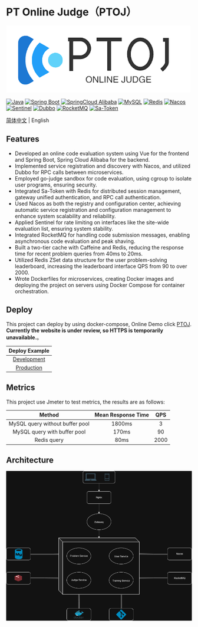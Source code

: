 # PT Online Judge（PTOJ）

![logo](docs/images/ptoj-logo.png)

[![Java](https://img.shields.io/badge/Java-11-informational)](http://openjdk.java.net/)
[![Spring Boot](https://img.shields.io/badge/Spring%20Boot-2.7.12.RELEASE-success)](https://spring.io/projects/spring-boot)
[![SpringCloud Alibaba](https://img.shields.io/badge/Spring%20Cloud%20Alibaba-2021.0.4.0-success)](https://spring.io/projects/spring-cloud-alibaba)
[![MySQL](https://img.shields.io/badge/MySQL-8.2.0-blue)](https://www.mysql.com/)
[![Redis](https://img.shields.io/badge/Redis-7.2-red)](https://redis.io/)
[![Nacos](https://img.shields.io/badge/Nacos-2.3.0-%23267DF7)](https://github.com/alibaba/nacos)
[![Sentinel](https://img.shields.io/badge/Sentinel-1.8.7-00FFFF)](https://github.com/alibaba/Sentinel)
[![Dubbo](https://img.shields.io/badge/Dubbo-3.2.4-red)](https://github.com/apache/dubbo)
[![RocketMQ](https://img.shields.io/badge/RocketMQ-5.2.0-yellow)](https://github.com/apache/rocketmq)
[![Sa-Token](https://img.shields.io/badge/SaToken-1.37.0-00FF00)](https://github.com/dromara/Sa-Token)

[简体中文](./README.md) | English

## Features

* Developed an online code evaluation system using Vue for the frontend and Spring Boot, Spring Cloud Alibaba for the backend.
* Implemented service registration and discovery with Nacos, and utilized Dubbo for RPC calls between microservices.
* Employed go-judge sandbox for code evaluation, using cgroup to isolate user programs, ensuring security.
* Integrated Sa-Token with Redis for distributed session management, gateway unified authentication, and RPC call authentication.
* Used Nacos as both the registry and configuration center, achieving automatic service registration and configuration management to enhance system scalability and reliability.
* Applied Sentinel for rate limiting on interfaces like the site-wide evaluation list, ensuring system stability.
* Integrated RocketMQ for handling code submission messages, enabling asynchronous code evaluation and peak shaving.
* Built a two-tier cache with Caffeine and Redis, reducing the response time for recent problem queries from 40ms to 20ms.
* Utilized Redis ZSet data structure for the user problem-solving leaderboard, increasing the leaderboard interface QPS from 90 to over 2000.
* Wrote Dockerfiles for microservices, creating Docker images and deploying the project on servers using Docker Compose for container orchestration.

## Deploy

This project can deploy by using docker-compose, Online Demo click [PTOJ](https://119.91.130.251/home).
**Currently the website is under review, so HTTPS is temporarily unavailable.**。

|                   Deploy Example                    |
|:---------------------------------------------------:|
|    [Development](ptoj-deploy/docker-compose.yml)    |
| [Production](ptoj-deploy/remote/docker-compose.yml) |


## Metrics

This project use Jmeter to test metrics, the results are as follows:

|             Method              | Mean Response Time | QPS  |
|:-------------------------------:|:------------------:|:----:|
| MySQL query without buffer pool |       1800ms       |  3   |
|  MySQL query with buffer pool   |       170ms        |  90  |
|           Redis query           |        80ms        | 2000 |

## Architecture
<img src="docs/images/architecture.png" width="600">